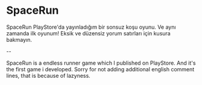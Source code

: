 # SpaceRun

SpaceRun PlayStore'da yayınladığım bir sonsuz koşu oyunu. Ve aynı zamanda ilk oyunum!
Eksik ve düzensiz yorum satırları için kusura bakmayın.

--

SpaceRun is a endless runner game which I published on PlayStore. And it's the first game i developed.
Sorry for not adding additional english comment lines, that is because of lazyness.
